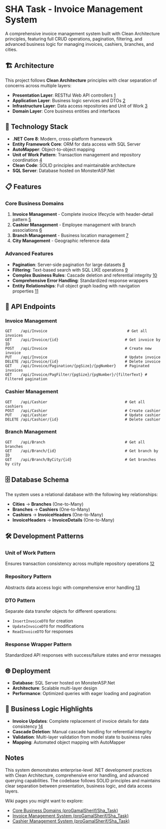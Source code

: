 # SHA Task - Invoice Management System

A comprehensive invoice management system built with Clean Architecture principles, featuring full CRUD operations, pagination, filtering, and advanced business logic for managing invoices, cashiers, branches, and cities.

## 🏗️ Architecture

This project follows **Clean Architecture** principles with clear separation of concerns across multiple layers:

- **Presentation Layer**: RESTful Web API controllers [1](#0-0) 
- **Application Layer**: Business logic services and DTOs [2](#0-1) 
- **Infrastructure Layer**: Data access repositories and Unit of Work [3](#0-2) 
- **Domain Layer**: Core business entities and interfaces

## 🚀 Technology Stack

- **.NET Core 8**: Modern, cross-platform framework
- **Entity Framework Core**: ORM for data access with SQL Server
- **AutoMapper**: Object-to-object mapping
- **Unit of Work Pattern**: Transaction management and repository coordination [4](#0-3) 
- **Clean Code**: SOLID principles and maintainable architecture
- **SQL Server**: Database hosted on MonsterASP.Net

## 📋 Features

### Core Business Domains

1. **Invoice Management** - Complete invoice lifecycle with header-detail pattern [5](#0-4) 
2. **Cashier Management** - Employee management with branch associations [6](#0-5) 
3. **Branch Management** - Business location management [7](#0-6) 
4. **City Management** - Geographic reference data

### Advanced Features

- **Pagination**: Server-side pagination for large datasets [8](#0-7) 
- **Filtering**: Text-based search with SQL LIKE operations [9](#0-8) 
- **Complex Business Rules**: Cascade deletion and referential integrity [10](#0-9) 
- **Comprehensive Error Handling**: Standardized response wrappers
- **Entity Relationships**: Full object graph loading with navigation properties [11](#0-10) 

## 🔧 API Endpoints

### Invoice Management
```
GET    /api/Invoice                                    # Get all invoices
GET    /api/Invoice/{id}                              # Get invoice by ID
POST   /api/Invoice                                   # Create new invoice
PUT    /api/Invoice                                   # Update invoice
DELETE /api/Invoice/{id}                              # Delete invoice
GET    /api/Invoice/Pagination/{pgSize}/{pgNumber}    # Paginated invoices
GET    /api/Invoice/PagFilter/{pgSize}/{pgNumber}/{filterText} # Filtered pagination
```

### Cashier Management
```
GET    /api/Cashier                                   # Get all cashiers
POST   /api/Cashier                                   # Create cashier
PUT    /api/Cashier                                   # Update cashier
DELETE /api/Cashier/{id}                              # Delete cashier
```

### Branch Management
```
GET    /api/Branch                                    # Get all branches
GET    /api/Branch/{id}                               # Get branch by ID
GET    /api/Branch/ByCity/{id}                        # Get branches by city
```

## 🗄️ Database Schema

The system uses a relational database with the following key relationships:

- **Cities** → **Branches** (One-to-Many)
- **Branches** → **Cashiers** (One-to-Many)
- **Cashiers** → **InvoiceHeaders** (One-to-Many)
- **InvoiceHeaders** → **InvoiceDetails** (One-to-Many)

## 🛠️ Development Patterns

### Unit of Work Pattern
Ensures transaction consistency across multiple repository operations [12](#0-11) 

### Repository Pattern
Abstracts data access logic with comprehensive error handling [13](#0-12) 

### DTO Pattern
Separate data transfer objects for different operations:
- `InsertInvoiceDTO` for creation
- `UpdateInvoiceDTO` for modifications  
- `ReadInvoiceDTO` for responses

### Response Wrapper Pattern
Standardized API responses with success/failure states and error messages

## 🌐 Deployment

- **Database**: SQL Server hosted on MonsterASP.Net
- **Architecture**: Scalable multi-layer design
- **Performance**: Optimized queries with eager loading and pagination

## 📝 Business Logic Highlights

- **Invoice Updates**: Complete replacement of invoice details for data consistency [14](#0-13) 
- **Cascade Deletion**: Manual cascade handling for referential integrity
- **Validation**: Multi-layer validation from model state to business rules
- **Mapping**: Automated object mapping with AutoMapper

## Notes

This system demonstrates enterprise-level .NET development practices with Clean Architecture, comprehensive error handling, and advanced querying capabilities. The codebase follows SOLID principles and maintains clear separation between presentation, business logic, and data access layers. <cite/>

Wiki pages you might want to explore:
- [Core Business Domains (proGamalSherif/Sha_Task)](/wiki/proGamalSherif/Sha_Task#3)
- [Invoice Management System (proGamalSherif/Sha_Task)](/wiki/proGamalSherif/Sha_Task#3.1)
- [Cashier Management System (proGamalSherif/Sha_Task)](/wiki/proGamalSherif/Sha_Task#3.2)
